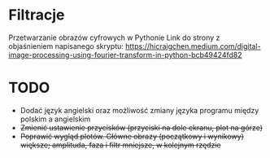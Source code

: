 # Filtracje
 Przetwarzanie obrazów cyfrowych w Pythonie
 Link do strony z objaśnieniem napisanego skryptu: https://hicraigchen.medium.com/digital-image-processing-using-fourier-transform-in-python-bcb49424fd82
# TODO
- Dodać język angielski oraz możliwość zmiany języka programu między polskim a angielskim
- ~~Zmienić ustawienie przycisków (przyciski na dole ekranu, plot na górze)~~
- ~~Poprawić wygląd plotów. Główne obrazy (początkowy i wynikowy) większe; amplituda, faza i filtr mniejsze, w kolejnym rzędzie~~
